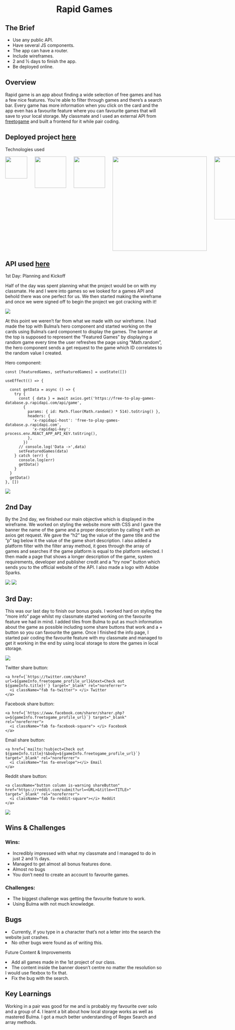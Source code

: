 <h1 style="text-align: center;">Rapid Games</h1>


## The Brief
<ul>
<li>Use any public API.</li>
<li>Have several JS components.</li>
<li>The app can have a router.</li>
<li>Include wireframes.</li>
<li>2 and ½ days to finish the app.</li>
<li>Be deployed online.</li>
</ul>

## Overview

Rapid game is an app about finding a wide selection of free games and has a few nice features. You’re able to filter through games and there’s a search bar. Every game has more information when you click on the card and the app even has a favourite feature where you can favourite games that will save to your local storage. My classmate and I used an external API from <a href="https://alternativeto.net/software/freetogame/about/">freetogame</a> and built a frontend for it while pair coding.

## Deployed project <a href="https://rapidgames.netlify.app">here</a>

Technologies used

<div style="display: flex; flex-direction: row; gap: 1.5rem; margin-bottom: 10px;">
  <img style="width: 70px;" src="https://i.imgur.com/BYUqdTS.png">
  <img style="width: 100px;" src="https://i.imgur.com/tlQzHt6.png">
  <img style="width: 100px;" src="https://i.imgur.com/k9De3HS.png">
  <img style="width: 300px;" src="https://i.imgur.com/KX1h5kY.png">
  <img style="width: 200px;" src="https://i.imgur.com/C9s6ueO.png">
  <img style="width: 150px;" src="https://i.imgur.com/st6ajnt.jpg">
</div>  

## API used <a href="https://www.freetogame.com/api-doc">here</a>

1st Day: Planning and Kickoff

Half of the day was spent planning what the project would be on with my classmate. He and I were into games so we looked for a games API and behold there was one perfect for us. We then started making the wireframe and once we were signed off to begin the project we got cracking with it! 
  
<img src="https://i.imgur.com/EiQazD4.png">
  
At this point we weren’t far from what we made with our wireframe. I had made the top with Bulma’s hero component and started working on the cards using Bulma’s card component to display the games. The banner at the top is supposed to represent the “Featured Games” by displaying a random game every time the user refreshes the page using “Math.random”, the hero component sends a get request to the game which ID correlates to the random value I created. 

Hero component:

    const [featuredGames, setFeaturedGames] = useState([])

    useEffect(() => {

      const getData = async () => {
        try {
          const { data } = await axios.get('https://free-to-play-games-database.p.rapidapi.com/api/game',
            {
              params: { id: Math.floor(Math.random() * 514).toString() },
              headers: {
                'x-rapidapi-host': 'free-to-play-games-database.p.rapidapi.com',
                'x-rapidapi-key': process.env.REACT_APP_API_KEY.toString(),
              },
            })
          // console.log('Data ->',data)
          setFeaturedGames(data)
        } catch (err) {
          console.log(err)
          getData()
        }
      }
      getData()
    }, [])


<img src="https://i.imgur.com/znP3lVK.png">

## 2nd Day

By the 2nd day, we finished our main objective which is displayed in the wireframe. We worked on styling the website more with CSS and I gave the banner the name of the game and a proper description by calling it with an axios get request. We gave the “h2” tag the value of the game title and the ”p” tag below it the value of the game short description. I also added a platform filter with the filter array method, it goes through the array of games and searches if the game platform is equal to the platform selected. I then made a page that shows a longer description of the game, system requirements, developer and publisher credit and a “try now” button which sends you to the official website of the API. I also made a logo with Adobe Sparks.

<img src="https://i.imgur.com/YmCZFxP.png">
<img src="https://i.imgur.com/z8kC7L4.png">

## 3rd Day:
This was our last day to finish our bonus goals. I worked hard on styling the “more info” page whilst my classmate started working on the favourite feature we had in mind. I added tiles from Bulma to put as much information about the game as possible including some share buttons that work and a + button so you can favourite the game. Once I finished the info page, I started pair coding the favourite feature with my classmate and managed to get it working in the end by using local storage to store the games in local storage.

<img src="https://i.imgur.com/UJBN5y1.png">

Twitter share button:

    <a href={`https://twitter.com/share?url=${gameInfo.freetogame_profile_url}&text=Check out ${gameInfo.title}!`} target="_blank" rel="noreferrer">
      <i className="fab fa-twitter"> </i> Twitter
    </a>


Facebook share button:

    <a href={`https://www.facebook.com/sharer/sharer.php?u=${gameInfo.freetogame_profile_url}`} target="_blank" rel="noreferrer">
      <i className="fab fa-facebook-square"> </i> Facebook 
    </a>


Email share button:

    <a href={`mailto:?subject=Check out ${gameInfo.title}!&body=${gameInfo.freetogame_profile_url}`} target="_blank" rel="noreferrer">
      <i className="fas fa-envelope"></i> Email
    </a>



Reddit share button:

    <a className="button column is-warning shareButton" href="https://reddit.com/submit?url=<URL>&title=<TITLE>" target="_blank" rel="noreferrer">
      <i className="fab fa-reddit-square"></i> Reddit
    </a>



<img src="https://i.imgur.com/fuu6I5l.png">


## Wins & Challenges

### Wins:

<ul>
<li>Incredibly impressed with what my classmate and I managed to do in just 2 and ½ days.</li>
<li>Managed to get almost all bonus features done.</li>
<li>Almost no bugs</li>
<li>You don’t need to create an account to favourite games.</li>
</ul>

### Challenges:

<ul>
<li>The biggest challenge was getting the favourite feature to work.</li>
<li>Using Bulma with not much knowledge.</li>
</ul>

## Bugs

<li>Currently, if you type in a character that’s not a letter into the search the website just crashes.</li>
<li>No other bugs were found as of writing this.</li>

Future Content & Improvements

<li>Add all games made in the 1st project of our class.</li>
<li>The content inside the banner doesn’t centre no matter the resolution so I would use flexbox to fix that.</li>
<li>Fix the bug with the search.</li>

## Key Learnings

Working in a pair was good for me and is probably my favourite over solo and a group of 4. I learnt a bit about how local storage works as well as mastered Bulma. I got a much better understanding of Regex Search and array methods.

